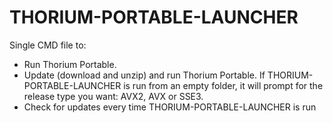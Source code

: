 # THORIUM-PORTABLE-LAUNCHER
Single CMD file to:
* Run Thorium Portable.
* Update (download and unzip) and run Thorium Portable. If THORIUM-PORTABLE-LAUNCHER is run from an empty folder, it will prompt for the release type you want: AVX2, AVX or SSE3.
* Check for updates every time THORIUM-PORTABLE-LAUNCHER is run
